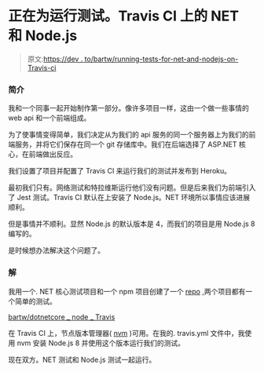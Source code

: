 # 正在为运行测试。Travis CI 上的 NET 和 Node.js

> 原文:[https://dev . to/bartw/running-tests-for-net-and-nodejs-on-Travis-ci](https://dev.to/bartw/running-tests-for-net-and-nodejs-on-travis-ci)

### [](#introduction)简介

我和一个同事一起开始制作第一部分。像许多项目一样，这由一个做一些事情的 web api 和一个前端组成。

为了使事情变得简单，我们决定从为我们的 api 服务的同一个服务器上为我们的前端服务，并将它们保存在同一个 git 存储库中。我们在后端选择了 ASP.NET 核心，在前端做出反应。

我们设置了项目并配置了 Travis CI 来运行我们的测试并发布到 Heroku。

最初我们只有。网络测试和特拉维斯运行他们没有问题。但是后来我们为前端引入了 Jest 测试。Travis CI 默认在上安装了 Node.js。NET 环境所以事情应该进展顺利。

但是事情并不顺利。显然 Node.js 的默认版本是 4，而我们的项目是用 Node.js 8 编写的。

是时候想办法解决这个问题了。

### [](#solution)解

我用一个. NET 核心测试项目和一个 npm 项目创建了一个 [repo](https://github.com/bartw/dotnetcore_node_travis) ,两个项目都有一个简单的测试。

[bartw/dotnetcore _ node _ Travis](https://github.com/bartw/dotnetcore_node_travis)

在 Travis CI 上，节点版本管理器( [nvm](https://github.com/creationix/nvm) )可用。在我的. travis.yml 文件中，我使用 nvm 安装 Node.js 8 并使用这个版本运行我们的测试。

现在双方。NET 测试和 Node.js 测试一起运行。